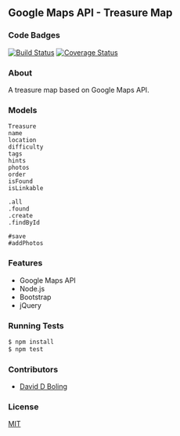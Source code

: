 ## Google Maps API - Treasure Map
### Code Badges
[![Build Status](https://travis-ci.org/kadowki/treasure-map.svg)](https://travis-ci.org/kadowki/treasure-map)
[![Coverage Status](https://coveralls.io/repos/kadowki/treasure-map/badge.png)](https://coveralls.io/r/kadowki/treasure-map)

### About
A treasure map based on Google Maps API.

### Models
```
Treasure
name
location
difficulty
tags
hints
photos
order
isFound
isLinkable

.all
.found
.create
.findById

#save
#addPhotos
```

### Features
- Google Maps API
- Node.js
- Bootstrap
- jQuery

### Running Tests
```bash
$ npm install
$ npm test
```

### Contributors
- [David D Boling](https://github.com/kadowki)

### License
[MIT](LICENSE)

